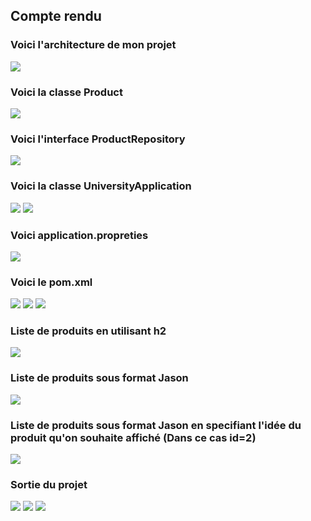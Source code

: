 <h2>Compte rendu</h2>
<h3> Voici l'architecture de mon projet</h3>
<img src="captures/capture1.png">
<h3> Voici la classe Product </h3>
<img src="captures/capture2.png">
<h3> Voici l'interface ProductRepository </h3>
<img src="captures/capture3.png">
<h3> Voici la classe UniversityApplication </h3>
<img src="captures/capture4.png">
<img src="captures/capture5.png">
<h3> Voici application.propreties </h3>
<img src="captures/capture6.png">
<h3> Voici le pom.xml </h3>
<img src="captures/capture7.png">
<img src="captures/capture8.png">
<img src="captures/capture9.png">
<h3> Liste de produits en utilisant  h2 </h3>
<img src="captures/capture10.png">
<h3> Liste de produits sous format Jason </h3>
<img src="captures/capture11.png">
<h3> Liste de produits sous format Jason en specifiant l'idée du produit qu'on souhaite affiché (Dans ce cas id=2) </h3>
<img src="captures/capture12.png">
<h3> Sortie du projet  </h3>
<img src="captures/img.png">
<img src="captures/img_1.png">
<img src="captures/img_2.png">

